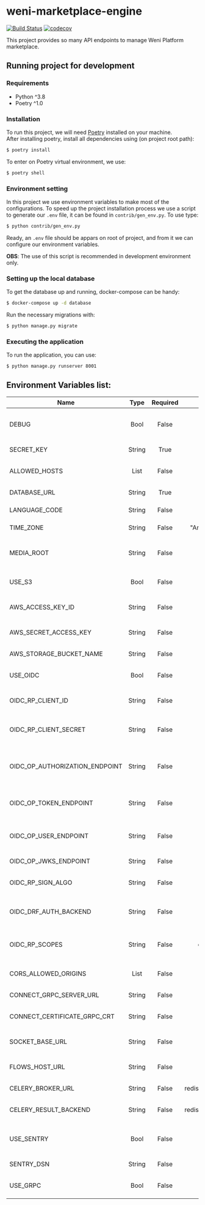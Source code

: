 # weni-marketplace-engine

[![Build Status](https://github.com/weni-ai/weni-integrations-engine/workflows/CI/badge.svg)](https://github.com/weni-ai/weni-integrations-engine/actions?query=workflow%3ACI) 
[![codecov](https://codecov.io/gh/weni-ai/weni-integrations-engine/branch/main/graph/badge.svg)](https://codecov.io/gh/weni-ai/weni-integrations-engine)

This project provides so many API endpoints to manage Weni Platform marketplace.

## Running project for development

### Requirements
- Python ^3.8
- Poetry ^1.0

### Installation
To run this project, we will need [Poetry](https://python-poetry.org/docs/) installed on your machine.  
After installing poetry, install all dependencies using (on project root path):
```sh
$ poetry install
```

To enter on Poetry virtual environment, we use:
```sh
$ poetry shell
```

### Environment setting

In this project we use environment variables to make most of the configurations.
To speed up the project installation process we use a script to generate our `.env` file, it can be found in `contrib/gen_env.py`. To use type:

```sh
$ python contrib/gen_env.py
```
Ready, an `.env` file should be appars on root of project, and from it we can configure our environment variables.

**OBS**: The use of this script is recommended in development environment only.

### Setting up the local database

To get the database up and running, docker-compose can be handy:
```sh
$ docker-compose up -d database
```

Run the necessary migrations with:
```sh
$ python manage.py migrate
```

### Executing the application

To run the application, you can use:
```sh
$ python manage.py runserver 8001
```


## Environment Variables list:


| Name                           	|  Type  	| Required 	|         Default        	| Description                                                                                                                                                                          	|
|--------------------------------	|:------:	|:--------:	|:----------------------:	|--------------------------------------------------------------------------------------------------------------------------------------------------------------------------------------	|
| DEBUG                          	|  Bool  	|   False  	|          True          	| If True, debug actions are made and shown in stdout.                                                                                                                                 	|
| SECRET_KEY                     	| String 	|   True   	|          None          	| [Django's required SECRET_KEY.](https://docs.djangoproject.com/en/3.2/ref/settings/#secret-key)                                                                                   	|
| ALLOWED_HOSTS                  	|  List  	|   False  	|          None          	| [Django's ALLOWED_HOSTS variable](https://docs.djangoproject.com/en/3.2/ref/settings/#allowed-hosts)                                                                                 	|
| DATABASE_URL                   	| String 	|   True   	|          None          	| Postgres database URL.                                                                                                                                                               	|
| LANGUAGE_CODE                  	| String 	|   False  	|        "en-us"         	| Language code used in i18n.                                                                                                                                                          	|
| TIME_ZONE                      	| String 	|   False  	|    "America/Maceio"    	| Application time zone.                                                                                                                                                               	|
| MEDIA_ROOT                     	| String 	|   False  	|        "media/"        	| The default medias folder if S3 is not provided.                                                                                                                                     	|
| USE_S3                         	|  Bool  	|   False  	|          False         	| Boolean that defines if S3 should be used.                                                                                                                                           	|
| AWS_ACCESS_KEY_ID              	| String 	|   False  	|          None          	| Amazon S3 bucket Access Key.                                                                                                                                                         	|
| AWS_SECRET_ACCESS_KEY          	| String 	|   False  	|          None          	| Amazon S3 bucket Secret Key.                                                                                                                                                         	|
| AWS_STORAGE_BUCKET_NAME        	| String 	|   False  	|          None          	| Amazon S3 bucket name.                                                                                                                                                               	|
| USE_OIDC                       	|  Bool  	|   False  	|          False         	| Boolean that defines if OIDC should be used.                                                                                                                                         	|
| OIDC_RP_CLIENT_ID              	| String 	|   False  	|          None          	| [OpenID Connect client ID provided by your OP.](https://mozilla-django-oidc.readthedocs.io/en/stable/settings.html#OIDC_RP_CLIENT_ID)                                                	|
| OIDC_RP_CLIENT_SECRET          	| String 	|   False  	|          None          	| [OpenID Connect client secret provided by your OP](https://mozilla-django-oidc.readthedocs.io/en/stable/settings.html#OIDC_RP_CLIENT_SECRET)                                         	|
| OIDC_OP_AUTHORIZATION_ENDPOINT 	| String 	|   False  	|          None          	| [URL of your OpenID Connect provider authorization endpoint.](https://mozilla-django-oidc.readthedocs.io/en/stable/settings.html#OIDC_OP_AUTHORIZATION_ENDPOINT)                     	|
| OIDC_OP_TOKEN_ENDPOINT         	| String 	|   False  	|          None          	| [URL of your OpenID Connect provider token endpoint](https://mozilla-django-oidc.readthedocs.io/en/stable/settings.html#OIDC_OP_TOKEN_ENDPOINT)                                      	|
| OIDC_OP_USER_ENDPOINT          	| String 	|   False  	|          None          	| [URL of your OpenID Connect provider userinfo endpoint](https://mozilla-django-oidc.readthedocs.io/en/stable/settings.html#OIDC_OP_USER_ENDPOINT)                                    	|
| OIDC_OP_JWKS_ENDPOINT          	| String 	|   False  	|          None          	| [URL of the OIDC OP jwks endpoint](https://mozilla-django-oidc.readthedocs.io/en/stable/installation.html?highlight=JWKS#choose-the-appropriate-algorithm)                           	|
| OIDC_RP_SIGN_ALGO              	| String 	|   False  	|          HS256         	| [Sets the algorithm the IdP uses to sign ID tokens.](https://mozilla-django-oidc.readthedocs.io/en/stable/settings.html#OIDC_RP_SIGN_ALGO)                                           	|
| OIDC_DRF_AUTH_BACKEND          	| String 	|   False  	|          None          	| [Sets the default rest framework integration of OIDC with Django](https://mozilla-django-oidc.readthedocs.io/en/stable/drf.html?highlight=DRF#drf-django-rest-framework-integration) 	|
| OIDC_RP_SCOPES                 	| String 	|   False  	|      openid email      	| [The OpenID Connect scopes to request during login.](https://mozilla-django-oidc.readthedocs.io/en/stable/settings.html#OIDC_RP_SCOPES)                                              	|
| CORS_ALLOWED_ORIGINS           	|  List  	|   False  	|           [ ]          	| Allowed Origins at CORS configuration.                                                                                                                                               	|
| CONNECT_GRPC_SERVER_URL        	| String 	|   False  	|          None          	| URL of gRPC Connect client.                                                                                                                                                          	|
| CONNECT_CERTIFICATE_GRPC_CRT   	| String 	|   False  	|          None          	| Certificate of gRPC Connect client.                                                                                                                                                  	|
| SOCKET_BASE_URL                	| String 	|   False  	|          None          	| Base URL of a [Weni Web Chat Socket](https://github.com/Ilhasoft/weni-webchat-socket) application                                                                                    	|
| FLOWS_HOST_URL                 	| String 	|   False  	|          None          	| Base URL of a  [Weni Flows](https://github.com/Ilhasoft/rapidpro)  application.                                                                                                      	|
| CELERY_BROKER_URL              	| String 	|   False  	| redis://localhost:6379 	| [Default broker URL.](https://docs.celeryproject.org/en/stable/userguide/configuration.html#std-setting-broker_url)                                                                  	|
| CELERY_RESULT_BACKEND          	| String 	|   False  	| redis://localhost:6379 	| [The backend used to store task results](https://docs.celeryproject.org/en/stable/userguide/configuration.html#result-backend)                                                       	|
| USE_SENTRY                     	|  Bool  	|   False  	|          False         	| Boolean that defines if Sentry should be initialized.                                                                                                                                	|
| SENTRY_DSN                     	| String 	|   False  	|          None          	| Sentry's DSN URL.                                                                                                                                                                    	|
| USE_GRPC                       	|  Bool  	|   False  	|          False         	| Boolean that defines if GRPC should be used.                                                                                                                                         	|
